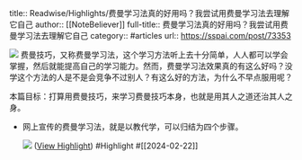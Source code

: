 title:: Readwise/Highlights/费曼学习法真的好用吗？我尝试用费曼学习法去理解它自己
author:: [[NoteBeliever]]
full-title:: 费曼学习法真的好用吗？我尝试用费曼学习法去理解它自己
category:: #articles
url:: https://sspai.com/post/73353

![](https://cdn.sspai.com/2022/05/22/efd1a5bc7519e10228bc1ab4d7ce5c2d.jpg)
费曼技巧，又称费曼学习法，这个学习方法听上去十分简单，人人都可以学会掌握，然后就能提高自己的学习能力。然而，费曼学习法效果真的有这么好吗？没学这个方法的人是不是会竞争不过别人？有这么好的方法，为什么不早点服用呢？

本篇目标：打算用费曼技巧，来学习费曼技巧本身，也就是用其人之道还治其人之身。

- 网上宣传的费曼学习法，就是以教代学，可以归结为四个步骤。
  
  ![](https://cdn.sspai.com/2022/05/22/cca6d63bdc2a0765efec17d6d5e66567.jpeg?imageView2/2/w/1120/q/90/interlace/1/ignore-error/1) ([View Highlight](https://read.readwise.io/read/01hq7bkdfw6gz82c6ajrw9jj37)) #Highlight #[[2024-02-22]]